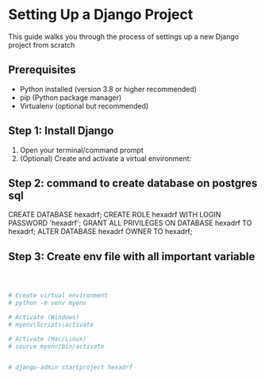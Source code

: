 # Setting Up a Django Project

This guide walks you through the process of settings up a new Django project from scratch

## Prerequisites
- Python installed (version 3.8 or higher recommended)
- pip (Python package manager)
- Virtualenv (optional but recommended)

## Step 1: Install Django
1. Open your terminal/command prompt
2. (Optional) Create and activate a virtual environment:

## Step 2: command to create database on postgres sql

CREATE DATABASE hexadrf;
CREATE ROLE hexadrf WITH LOGIN PASSWORD 'hexadrf';
GRANT ALL PRIVILEGES ON DATABASE hexadrf TO hexadrf;
ALTER DATABASE hexadrf OWNER TO hexadrf;

## Step 3: Create env file with all important variable

```bash



# Create virtual environment
# python -m venv myenv

# Activate (Windows)
# myenv\Scripts\activate

# Activate (Mac/Linux)
# source myenv/bin/activate


# django-admin startproject hexadrf

